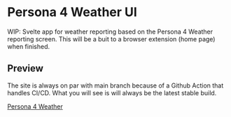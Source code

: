 # Persona 4 Weather UI
WIP: Svelte app for weather reporting based on the Persona 4 Weather reporting screen. This will be a buit to a browser extension (home page) when finished.
## Preview
The site is always on par with main branch because of a Github Action that handles CI/CD. What you will see is will always be the latest stable build.

[Persona 4 Weather](https://palexandrefernandes.github.io/persona_4_weather_ui/)
